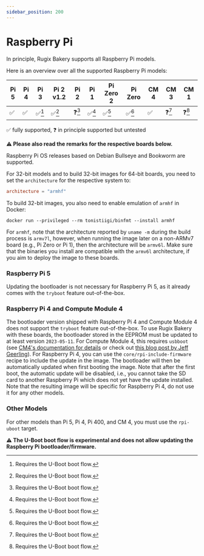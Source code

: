 ```yaml
---
sidebar_position: 200
---
```


# Raspberry Pi

In principle, Rugix Bakery supports all Raspberry Pi models.

Here is an overview over all the supported Raspberry Pi models:

| Pi 5 | Pi 4 | Pi 3   | Pi 2 v1.2 | Pi 2  | Pi 1   | Pi Zero 2 | Pi Zero | CM 4 | CM 3  | CM 1   |
| ---- | ---- | ------ | --------- | ----- | ------ | --------- | ------- | ---- | ----- | ------ |
| ✅   | ✅   | ✅[^1]  | ✅[^1] | ❓[^1] | ✅[^1] | ✅[^1] | ✅[^1] | ✅ | ❓[^1] | ❓[^1] |

✅ fully supported, ❓ in principle supported but untested

[^1]: Requires the U-Boot boot flow.

**⚠️ Please also read the remarks for the respective boards below.**

Raspberry Pi OS releases based on Debian Bullseye and Bookworm are supported.

For 32-bit models and to build 32-bit images for 64-bit boards, you need to set the `architecture` for the respective system to:
```toml
architecture = "armhf"
```

To build 32-bit images, you also need to enable emulation of `armhf` in Docker:

```shell
docker run --privileged --rm tonistiigi/binfmt --install armhf
```

For `armhf`, note that the architecture reported by `uname -m` during the build process is `armv7l`, however, when running the image later on a non-ARMv7 board (e.g., Pi Zero or Pi 1), then the architecture will be `armv6l`.
Make sure that the binaries you install are compatible with the `armv6l` architecture, if you aim to deploy the image to these boards.

### Raspberry Pi 5

Updating the bootloader is not necessary for Raspberry Pi 5, as it already comes with the `tryboot` feature out-of-the-box.

### Raspberry Pi 4 and Compute Module 4

The bootloader version shipped with Raspberry Pi 4 and Compute Module 4 does not support the `tryboot` feature out-of-the-box.
To use Rugix Bakery with these boards, the bootloader stored in the EEPROM must be updated to at least version `2023-05-11`.
For Compute Module 4, this requires `usbboot` (see [CM4's documentation for details](https://www.raspberrypi.com/documentation/computers/compute-module.html#flashing-the-bootloader-eeprom-compute-module-4) or check out [this blog post by Jeff Geerling](https://www.jeffgeerling.com/blog/2022/how-update-raspberry-pi-compute-module-4-bootloader-eeprom)).
For Raspberry Pi 4, you can use the `core/rpi-include-firmware` recipe to include the update in the image.
The bootloader will then be automatically updated when first booting the image.
Note that after the first boot, the automatic update will be disabled, i.e., you cannot take the SD card to another Raspberry Pi which does not yet have the update installed.
Note that the resulting image will be specific for Raspberry Pi 4, do not use it for any other models.

### Other Models

For other models than Pi 5, Pi 4, Pi 400, and CM 4, you must use the `rpi-uboot` target.

**⚠️ The U-Boot boot flow is experimental and does not allow updating the Raspberry Pi bootloader/firmware.**

[^1]: To prevent the EEPROM from being updated on each boot.
